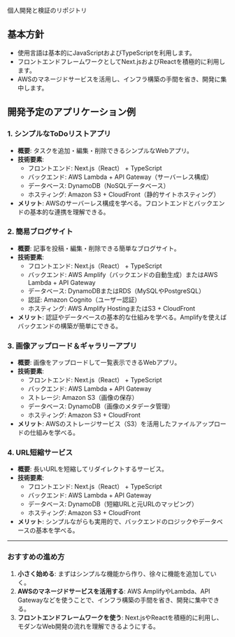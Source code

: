 個人開発と検証のリポジトリ

## 基本方針
- 使用言語は基本的にJavaScriptおよびTypeScriptを利用します。
- フロントエンドフレームワークとしてNext.jsおよびReactを積極的に利用します。
- AWSのマネージドサービスを活用し、インフラ構築の手間を省き、開発に集中します。

## 開発予定のアプリケーション例

### 1. シンプルなToDoリストアプリ
- **概要**: タスクを追加・編集・削除できるシンプルなWebアプリ。
- **技術要素**:
  - フロントエンド: Next.js（React） + TypeScript
  - バックエンド: AWS Lambda + API Gateway（サーバーレス構成）
  - データベース: DynamoDB（NoSQLデータベース）
  - ホスティング: Amazon S3 + CloudFront（静的サイトホスティング）
- **メリット**: AWSのサーバーレス構成を学べる。フロントエンドとバックエンドの基本的な連携を理解できる。

### 2. 簡易ブログサイト
- **概要**: 記事を投稿・編集・削除できる簡単なブログサイト。
- **技術要素**:
  - フロントエンド: Next.js（React） + TypeScript
  - バックエンド: AWS Amplify（バックエンドの自動生成）またはAWS Lambda + API Gateway
  - データベース: DynamoDBまたはRDS（MySQLやPostgreSQL）
  - 認証: Amazon Cognito（ユーザー認証）
  - ホスティング: AWS Amplify HostingまたはS3 + CloudFront
- **メリット**: 認証やデータベースの基本的な仕組みを学べる。Amplifyを使えばバックエンドの構築が簡単にできる。

### 3. 画像アップロード＆ギャラリーアプリ
- **概要**: 画像をアップロードして一覧表示できるWebアプリ。
- **技術要素**:
  - フロントエンド: Next.js（React） + TypeScript
  - バックエンド: AWS Lambda + API Gateway
  - ストレージ: Amazon S3（画像の保存）
  - データベース: DynamoDB（画像のメタデータ管理）
  - ホスティング: Amazon S3 + CloudFront
- **メリット**: AWSのストレージサービス（S3）を活用したファイルアップロードの仕組みを学べる。

### 4. URL短縮サービス
- **概要**: 長いURLを短縮してリダイレクトするサービス。
- **技術要素**:
  - フロントエンド: Next.js（React） + TypeScript
  - バックエンド: AWS Lambda + API Gateway
  - データベース: DynamoDB（短縮URLと元URLのマッピング）
  - ホスティング: Amazon S3 + CloudFront
- **メリット**: シンプルながらも実用的で、バックエンドのロジックやデータベースの基本を学べる。

---

### おすすめの進め方
1. **小さく始める**: まずはシンプルな機能から作り、徐々に機能を追加していく。
2. **AWSのマネージドサービスを活用する**: AWS AmplifyやLambda、API Gatewayなどを使うことで、インフラ構築の手間を省き、開発に集中できる。
3. **フロントエンドフレームワークを使う**: Next.jsやReactを積極的に利用し、モダンなWeb開発の流れを理解できるようにする。
